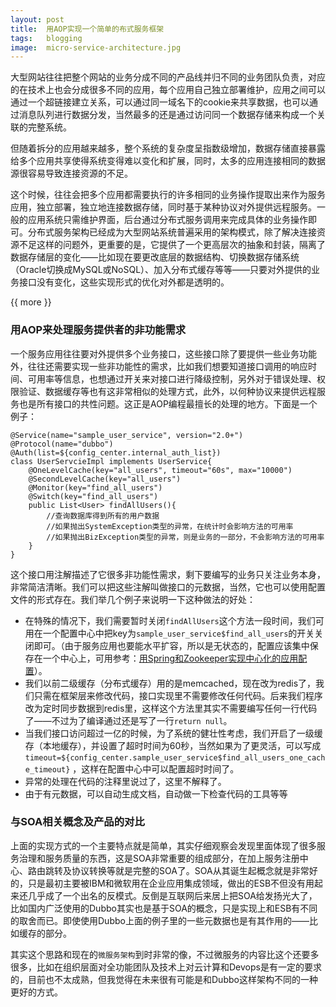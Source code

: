 ```yaml
---
layout: post
title:  用AOP实现一个简单的布式服务框架
tags:   blogging
image:  micro-service-architecture.jpg
---
```


大型网站往往把整个网站的业务分成不同的产品线并归不同的业务团队负责，对应的在技术上也会分成很多不同的应用，每个应用自己独立部署维护，应用之间可以通过一个超链接建立关系，可以通过同一域名下的cookie来共享数据，也可以通过消息队列进行数据分发，当然最多的还是通过访问同一个数据存储来构成一个关联的完整系统。

但随着拆分的应用越来越多，整个系统的复杂度呈指数级增加，数据存储直接暴露给多个应用共享使得系统变得难以变化和扩展，同时，太多的应用连接相同的数据源很容易导致连接资源的不足。

这个时候，往往会把多个应用都需要执行的许多相同的业务操作提取出来作为服务应用，独立部署，独立地连接数据存储，同时基于某种协议对外提供远程服务。一般的应用系统只需维护界面，后台通过分布式服务调用来完成具体的业务操作即可。分布式服务架构已经成为大型网站系统普遍采用的架构模式，除了解决连接资源不足这样的问题外，更重要的是，它提供了一个更高层次的抽象和封装，隔离了数据存储层的变化——比如现在要更改底层的数据结构、切换数据存储系统（Oracle切换成MySQL或NoSQL）、加入分布式缓存等等——只要对外提供的业务接口没有变化，这些实现形式的优化对外都是透明的。



{{ more }}


### 用AOP来处理服务提供者的非功能需求

一个服务应用往往要对外提供多个业务接口，这些接口除了要提供一些业务功能外，往往还需要实现一些非功能性的需求，比如我们想要知道接口调用的响应时间、可用率等信息，也想通过开关来对接口进行降级控制，另外对于错误处理、权限验证、数据缓存等也有这非常相似的处理方式，此外，以何种协议来提供远程服务也是所有接口的共性问题。这正是AOP编程最擅长的处理的地方。下面是一个例子：

```
@Service(name="sample_user_service", version="2.0+")
@Protocol(name="dubbo")
@Auth(list=${config_center.internal_auth_list})
class UserServcieImpl implements UserService{
    @OneLevelCache(key="all_users", timeout="60s", max="10000")
    @SecondLevelCache(key="all_users")
    @Monitor(key="find_all_users")
    @Switch(key="find_all_users")	
    public List<User> findAllUsers(){
        //查询数据库得到所有的用户数据
        //如果抛出SystemException类型的异常，在统计时会影响方法的可用率
        //如果抛出BizException类型的异常，则是业务的一部分，不会影响方法的可用率
    }
}
```


这个接口用注解描述了它很多非功能性需求，剩下要编写的业务只关注业务本身，非常简洁清晰。我们可以把这些注解叫做接口的元数据，当然，它也可以使用配置文件的形式存在。我们举几个例子来说明一下这种做法的好处：

- 在特殊的情况下，我们需要暂时关闭`findAllUsers`这个方法一段时间，我们可用在一个配置中心中把key为`sample_user_service$find_all_users`的开关关闭即可。（由于服务应用也要能水平扩容，所以是无状态的，配置应该集中保存在一个中心上，可用参考：[用Spring和Zookeeper实现中心化的应用配置](http://spring.io/blog/2015/04/21/springone2gx-2014-replay-centralized-application-configuration-with-spring-and-apache-zookeeper "用Spring和Zookeeper实现中心化的应用配置")）。
- 我们以前二级缓存（分布式缓存）用的是memcached，现在改为redis了，我们只需在框架层来修改代码，接口实现里不需要修改任何代码。后来我们程序改为定时同步数据到redis里，这样这个方法里其实不需要编写任何一行代码了——不过为了编译通过还是写了一行`return null`。
- 当我们接口访问超过一亿的时候，为了系统的健壮性考虑，我们开启了一级缓存（本地缓存），并设置了超时时间为60秒，当然如果为了更灵活，可以写成 `timeout=${config_center.sample_user_service$find_all_users_one_cache_timeout}` ，这样在配置中心中可以配置超时时间了。
- 异常的处理在代码的注释里说过了，这里不解释了。
- 由于有元数据，可以自动生成文档，自动做一下检查代码的工具等等
 

### 与SOA相关概念及产品的对比

上面的实现方式的一个主要特点就是简单，其实仔细观察会发现里面体现了很多服务治理和服务质量的东西，这是SOA非常重要的组成部分，在加上服务注册中心、路由跳转及协议转换等就是完整的SOA了。SOA从其诞生起概念就是非常好的，只是最初主要被IBM和微软用在企业应用集成领域，做出的ESB不但没有用起来还几乎成了一个出名的反模式。反倒是互联网后来居上把SOA给发扬光大了，比如国内广泛使用的Dubbo其实也是基于SOA的概念，只是实现上和ESB有不同的取舍而已。即使使用Dubbo上面的例子里的一些元数据也是有其作用的——比如缓存的部分。

其实这个思路和现在的`微服务架构`到时非常的像，不过微服务的内容比这个还要多很多，比如在组织层面对全功能团队及技术上对云计算和Devops是有一定的要求的，目前也不太成熟，但我觉得在未来很有可能是和Dubbo这样架构不同的一种更好的方式。
